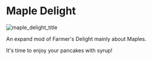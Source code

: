 # Maple Delight
![maple_delight_title](https://github.com/user-attachments/assets/2dd7ddba-3bdc-4fc6-b331-2595c2a02e64)

An expand mod of Farmer's Delight mainly about Maples.

It's time to enjoy your pancakes with syrup!
